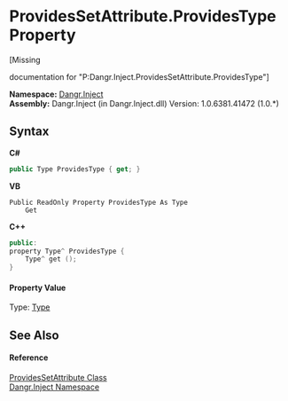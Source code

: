 # ProvidesSetAttribute.ProvidesType Property 
 

\[Missing <summary> documentation for "P:Dangr.Inject.ProvidesSetAttribute.ProvidesType"\]

**Namespace:**&nbsp;<a href="N_Dangr_Inject">Dangr.Inject</a><br />**Assembly:**&nbsp;Dangr.Inject (in Dangr.Inject.dll) Version: 1.0.6381.41472 (1.0.*)

## Syntax

**C#**<br />
``` C#
public Type ProvidesType { get; }
```

**VB**<br />
``` VB
Public ReadOnly Property ProvidesType As Type
	Get
```

**C++**<br />
``` C++
public:
property Type^ ProvidesType {
	Type^ get ();
}
```


#### Property Value
Type: <a href="http://msdn2.microsoft.com/en-us/library/42892f65" target="_blank">Type</a>

## See Also


#### Reference
<a href="T_Dangr_Inject_ProvidesSetAttribute">ProvidesSetAttribute Class</a><br /><a href="N_Dangr_Inject">Dangr.Inject Namespace</a><br />